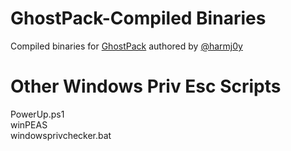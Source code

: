# GhostPack-Compiled Binaries
Compiled binaries for [GhostPack](https://github.com/GhostPack) authored by [@harmj0y](https://twitter.com/harmj0y)

# Other Windows Priv Esc Scripts
PowerUp.ps1   
winPEAS   
windowsprivchecker.bat
